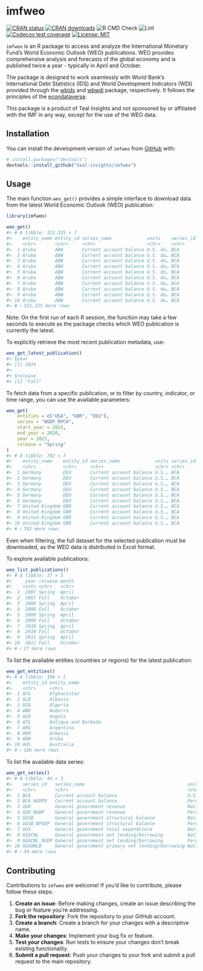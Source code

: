 
<!-- README.md is generated from README.Rmd. Please edit that file -->

# imfweo

<!-- badges: start -->

[![CRAN
status](https://www.r-pkg.org/badges/version/imfweo)](https://cran.r-project.org/package=imfweo)
[![CRAN
downloads](https://cranlogs.r-pkg.org/badges/imfweo)](https://cran.r-project.org/package=imfweo)
![R CMD
Check](https://github.com/teal-insights/r-imfweo/actions/workflows/R-CMD-check.yaml/badge.svg)
![Lint](https://github.com/teal-insights/r-imfweo/actions/workflows/lint.yaml/badge.svg)
[![Codecov test
coverage](https://codecov.io/gh/teal-insights/r-imfweo/graph/badge.svg)](https://app.codecov.io/gh/teal-insights/r-imfweo)
[![License:
MIT](https://img.shields.io/badge/License-MIT-yellow.svg)](https://opensource.org/licenses/MIT)
<!-- badges: end -->

`imfweo` is an R package to access and analyze the International
Monetary Fund’s World Economic Outlook (WEO) publications. WEO provides
comprehensive analysis and forecasts of the global economy and is
published twice a year - typically in April and October.

The package is designed to work seamlessly with World Bank’s
International Debt Statistics (IDS) and World Development Indicators
(WDI) provided through the
[wbids](https://github.com/Teal-Insights/r-wbids) and
[wbwdi](https://github.com/tidy-intelligence/r-wbwdi) package,
respectively. It follows the principles of the
[econdataverse](https://www.econdataverse.org/).

This package is a product of Teal Insights and not sponsored by or
affiliated with the IMF in any way, except for the use of the WEO data.

## Installation

You can install the development version of `imfweo` from
[GitHub](https://github.com/) with:

``` r
# install.packages("devtools")
devtools::install_github("teal-insights/imfweo")
```

## Usage

The main function `weo_get()` provides a simple interface to download
data from the latest World Economic Outlook (WEO) publication:

``` r
library(imfweo)

weo_get()
#> # A tibble: 322,335 × 7
#>    entity_name entity_id series_name             units    series_id  year  value
#>    <chr>       <chr>     <chr>                   <chr>    <chr>     <int>  <dbl>
#>  1 Aruba       ABW       Current account balance U.S. do… BCA        1999 -0.435
#>  2 Aruba       ABW       Current account balance U.S. do… BCA        2000  0.213
#>  3 Aruba       ABW       Current account balance U.S. do… BCA        2001  0.31 
#>  4 Aruba       ABW       Current account balance U.S. do… BCA        2002 -0.333
#>  5 Aruba       ABW       Current account balance U.S. do… BCA        2003 -0.167
#>  6 Aruba       ABW       Current account balance U.S. do… BCA        2004  0.274
#>  7 Aruba       ABW       Current account balance U.S. do… BCA        2005  0.116
#>  8 Aruba       ABW       Current account balance U.S. do… BCA        2006  0.314
#>  9 Aruba       ABW       Current account balance U.S. do… BCA        2007  0.259
#> 10 Aruba       ABW       Current account balance U.S. do… BCA        2008  0.001
#> # ℹ 322,325 more rows
```

Note: On the first run of each R session, the function may take a few
seconds to execute as the package checks which WEO publication is
currently the latest.

To explicitly retrieve the most recent publication metadata, use:

``` r
weo_get_latest_publication()
#> $year
#> [1] 2024
#> 
#> $release
#> [1] "Fall"
```

To fetch data from a specific publication, or to filter by country,
indicator, or time range, you can use the available parameters:

``` r
weo_get(
    entities = c("USA", "GBR", "DEU"),
    series = "NGDP_RPCH",
    start_year = 2015,
    end_year = 2020,
    year = 2023,
    release = "Spring"
)
#> # A tibble: 792 × 7
#>    entity_name    entity_id series_name             units series_id  year  value
#>    <chr>          <chr>     <chr>                   <chr> <chr>     <int>  <dbl>
#>  1 Germany        DEU       Current account balance U.S.… BCA        2015  288. 
#>  2 Germany        DEU       Current account balance U.S.… BCA        2016  299. 
#>  3 Germany        DEU       Current account balance U.S.… BCA        2017  289. 
#>  4 Germany        DEU       Current account balance U.S.… BCA        2018  316. 
#>  5 Germany        DEU       Current account balance U.S.… BCA        2019  318. 
#>  6 Germany        DEU       Current account balance U.S.… BCA        2020  274. 
#>  7 United Kingdom GBR       Current account balance U.S.… BCA        2015 -149. 
#>  8 United Kingdom GBR       Current account balance U.S.… BCA        2016 -149. 
#>  9 United Kingdom GBR       Current account balance U.S.… BCA        2017  -96.9
#> 10 United Kingdom GBR       Current account balance U.S.… BCA        2018 -117. 
#> # ℹ 782 more rows
```

Even when filtering, the full dataset for the selected publication must
be downloaded, as the WEO data is distributed in Excel format.

To explore available publications:

``` r
weo_list_publications()
#> # A tibble: 37 × 3
#>     year release month  
#>    <int> <chr>   <chr>  
#>  1  2007 Spring  April  
#>  2  2007 Fall    October
#>  3  2008 Spring  April  
#>  4  2008 Fall    October
#>  5  2009 Spring  April  
#>  6  2009 Fall    October
#>  7  2010 Spring  April  
#>  8  2010 Fall    October
#>  9  2011 Spring  April  
#> 10  2011 Fall    October
#> # ℹ 27 more rows
```

To list the available entities (countries or regions) for the latest
publication:

``` r
weo_get_entities()
#> # A tibble: 196 × 2
#>    entity_id entity_name        
#>    <chr>     <chr>              
#>  1 AFG       Afghanistan        
#>  2 ALB       Albania            
#>  3 DZA       Algeria            
#>  4 AND       Andorra            
#>  5 AGO       Angola             
#>  6 ATG       Antigua and Barbuda
#>  7 ARG       Argentina          
#>  8 ARM       Armenia            
#>  9 ABW       Aruba              
#> 10 AUS       Australia          
#> # ℹ 186 more rows
```

To list the available data series:

``` r
weo_get_series()
#> # A tibble: 44 × 3
#>    series_id   series_name                                      units           
#>    <chr>       <chr>                                            <chr>           
#>  1 BCA         Current account balance                          U.S. dollars    
#>  2 BCA_NGDPD   Current account balance                          Percent of GDP  
#>  3 GGR         General government revenue                       National curren…
#>  4 GGR_NGDP    General government revenue                       Percent of GDP  
#>  5 GGSB        General government structural balance            National curren…
#>  6 GGSB_NPGDP  General government structural balance            Percent of pote…
#>  7 GGX         General government total expenditure             National curren…
#>  8 GGXCNL      General government net lending/borrowing         National curren…
#>  9 GGXCNL_NGDP General government net lending/borrowing         Percent of GDP  
#> 10 GGXONLB     General government primary net lending/borrowing National curren…
#> # ℹ 34 more rows
```

## Contributing

Contributions to `imfweo` are welcome! If you’d like to contribute,
please follow these steps:

1.  **Create an issue**: Before making changes, create an issue
    describing the bug or feature you’re addressing.
2.  **Fork the repository**: Fork the repository to your GitHub account.
3.  **Create a branch**: Create a branch for your changes with a
    descriptive name.
4.  **Make your changes**: Implement your bug fix or feature.
5.  **Test your changes**: Run tests to ensure your changes don’t break
    existing functionality.
6.  **Submit a pull request**: Push your changes to your fork and submit
    a pull request to the main repository.
